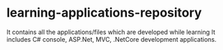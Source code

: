 # learning-applications-repository
It contains all the applications/files which are developed while learning
It includes C# console, ASP.Net, MVC, .NetCore development applications.
